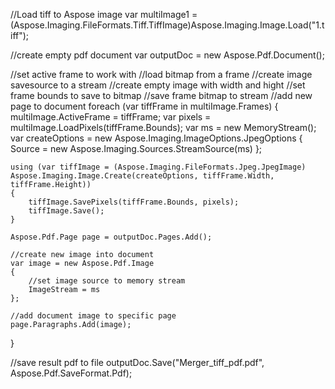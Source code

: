 
//Load tiff to Aspose image
var multiImage1 = (Aspose.Imaging.FileFormats.Tiff.TiffImage)Aspose.Imaging.Image.Load("1.tiff");

//create empty pdf document
var outputDoc = new Aspose.Pdf.Document();

//set active frame to work with
//load bitmap from a frame
//create image savesource to a stream
//create empty image with width and hight
//set frame bounds to save to bitmap
//save frame bitmap to stream
//add new page to document
foreach (var tiffFrame in multiImage.Frames)
{
    multiImage.ActiveFrame = tiffFrame;
    var pixels = multiImage.LoadPixels(tiffFrame.Bounds);
    var ms = new MemoryStream();
    var createOptions = new Aspose.Imaging.ImageOptions.JpegOptions
    {
        Source = new Aspose.Imaging.Sources.StreamSource(ms)
    };

    using (var tiffImage = (Aspose.Imaging.FileFormats.Jpeg.JpegImage)
    Aspose.Imaging.Image.Create(createOptions, tiffFrame.Width, tiffFrame.Height))
    {                
        tiffImage.SavePixels(tiffFrame.Bounds, pixels);
        tiffImage.Save();
    }
    
    Aspose.Pdf.Page page = outputDoc.Pages.Add();

    //create new image into document
    var image = new Aspose.Pdf.Image
    {
        //set image source to memory stream
        ImageStream = ms
    };

    //add document image to specific page
    page.Paragraphs.Add(image);
}

//save result pdf to file
outputDoc.Save("Merger_tiff_pdf.pdf", Aspose.Pdf.SaveFormat.Pdf);

```